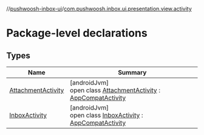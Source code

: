 //[pushwoosh-inbox-ui](../../index.md)/[com.pushwoosh.inbox.ui.presentation.view.activity](index.md)

# Package-level declarations

## Types

| Name | Summary |
|---|---|
| [AttachmentActivity](-attachment-activity/index.md) | [androidJvm]<br>open class [AttachmentActivity](-attachment-activity/index.md) : [AppCompatActivity](https://developer.android.com/reference/kotlin/androidx/appcompat/app/AppCompatActivity.html) |
| [InboxActivity](-inbox-activity/index.md) | [androidJvm]<br>open class [InboxActivity](-inbox-activity/index.md) : [AppCompatActivity](https://developer.android.com/reference/kotlin/androidx/appcompat/app/AppCompatActivity.html) |
